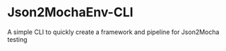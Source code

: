 # Json2MochaEnv-CLI
A  simple CLI to quickly create a framework and pipeline for Json2Mocha testing
